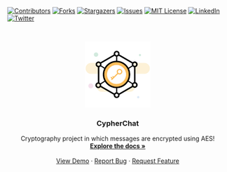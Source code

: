 <!-- PROJECT SHIELDS -->
<!--
*** I'm using markdown "reference style" links for readability.
*** Reference links are enclosed in brackets [ ] instead of parentheses ( ).
*** See the bottom of this document for the declaration of the reference variables
*** for contributors-url, forks-url, etc. This is an optional, concise syntax you may use.
*** https://www.markdownguide.org/basic-syntax/#reference-style-links
-->
[![Contributors][contributors-shield]][contributors-url]
[![Forks][forks-shield]][forks-url]
[![Stargazers][stars-shield]][stars-url]
[![Issues][issues-shield]][issues-url]
[![MIT License][license-shield]][license-url]
[![LinkedIn][linkedin-shield]][linkedin-url]
[![Twitter][twitter-shield]][twitter-url]


<!-- PROJECT LOGO -->
<br />
<p align="center">
  <a href="https://github.com/ankit-v2-1/CypherChat">
    <img src="images/logo.png" alt="Logo" width="150" height="150">
  </a>

  <h3 align="center">CypherChat</h3>

  <p align="center">
    Cryptography project in which messages are encrypted using AES!
    <br />
    <a href="https://github.com/ankit-v2-1/CypherChat"><strong>Explore the docs »</strong></a>
    <br />
    <br />
    <a href="https://github.com/ankit-v2-1/CypherChat">View Demo</a>
    ·
    <a href="https://github.com/ankit-v2-1/CypherChat/issues">Report Bug</a>
    ·
    <a href="https://github.com/ankit-v2-1/CypherChat/issues">Request Feature</a>
  </p>
</p>



<!-- MARKDOWN LINKS & IMAGES -->
<!-- https://www.markdownguide.org/basic-syntax/#reference-style-links -->
[contributors-shield]: https://img.shields.io/github/contributors/ankit-v2-1/CypherChat.svg?style=for-the-badge
[contributors-url]: https://github.com/ankit-v2-1/CypherChat/graphs/contributors
[forks-shield]: https://img.shields.io/github/forks/ankit-v2-1/CypherChat.svg?style=for-the-badge
[forks-url]: https://github.com/ankit-v2-1/CypherChat/network/members
[stars-shield]: https://img.shields.io/github/stars/ankit-v2-1/CypherChat.svg?style=for-the-badge
[stars-url]: https://github.com/ankit-v2-1/CypherChat/stargazers
[issues-shield]: https://img.shields.io/github/issues/ankit-v2-1/CypherChat.svg?style=for-the-badge
[issues-url]: https://github.com/ankit-v2-1/CypherChat/issues
[license-shield]: https://img.shields.io/github/license/ankit-v2-1/CypherChat.svg?style=for-the-badge
[license-url]: https://github.com/ankit-v2-1/CypherChat/blob/master/LICENSE.txt
[linkedin-shield]: https://img.shields.io/badge/-LinkedIn-black.svg?style=for-the-badge&logo=linkedin&colorB=555
[linkedin-url]: https://linkedin.com/in/github_username

[twitter-shield]: https://img.shields.io/twitter/follow/ankit_v2_1?style=for-the-badge&color=09f&labelColor=black.svg&logo=twitter&label=@ankit_v2_1
[twitter-url]: https://twitter.com/ankit_v2_1
[product-screenshot]: images/screenshot.png
